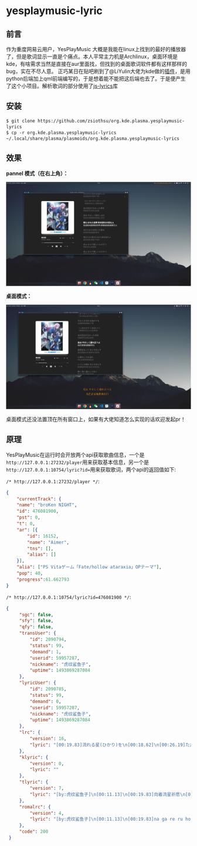 # yesplaymusic-lyric

## 前言
作为重度网易云用户，YesPlayMusic 大概是我能在linux上找到的最好的播放器了，但是歌词显示一直是个痛点。本人平常主力机是Archlinux，桌面环境是kde，有啥需求当然是直接在aur里面找，但找到的桌面歌词软件都有这样那样的bug，实在不尽人意。
正巧某日在贴吧刷到了@LiYulin大佬为kde做的[插件](https://github.com/LiYulin-s/org.kde.plasma.ypm-lyrics)，是用python后端加上qml前端编写的，于是想着能不能把这后端也去了。于是便产生了这个小项目。解析歌词的部分使用了[js-lyrics](https://github.com/frank-deng/js-lyrics)库

## 安装

```shell
$ git clone https://github.com/zsiothsu/org.kde.plasma.yesplaymusic-lyrics
$ cp -r org.kde.plasma.yesplaymusic-lyrics ~/.local/share/plasma/plasmoids/org.kde.plasma.yesplaymusic-lyrics
```

## 效果

**pannel 模式（在右上角）：**

![](img/pannel.jpg)

**桌面模式：**

![](img/desktop.jpg)

桌面模式还没法置顶在所有窗口上，如果有大佬知道怎么实现的话欢迎发起pr！

## 原理

YesPlayMusic在运行时会开放两个api获取歌曲信息，一个是`http://127.0.0.1:27232/player`用来获取基本信息，另一个是`http://127.0.0.1:10754/lyric?id=`用来获取歌词，两个api的返回值如下:

`/* http://127.0.0.1:27232/player */`:
```json
{
    "currentTrack": {
    "name": "broKen NIGHT",
    "id": 476081900,
    "pst": 0,
    "t": 0,
    "ar": [{
        "id": 16152,
        "name": "Aimer",
        "tns": [],
        "alias": []
    }],
    "alia": ["PS Vitaゲーム「Fate/hollow ataraxia」OPテーマ"],
    "pop": 40,
    "progress":61.662793
}
```

`/* http://127.0.0.1:10754/lyric?id=476081900 */`:
```json
{
     "sgc": false,
     "sfy": false,
     "qfy": false,
     "transUser": {
         "id": 2090794,
         "status": 99,
         "demand": 1,
         "userid": 59957287,
         "nickname": "虎纹鲨鱼子",
         "uptime": 1493869287084
     },
     "lyricUser": {
         "id": 2090785,
         "status": 99,
         "demand": 0,
         "userid": 59957287,
         "nickname": "虎纹鲨鱼子",
         "uptime": 1493869287084
     },
     "lrc": {
         "version": 16,
         "lyric": "[00:19.83]流れる星(ひかり)を\n[00:18.62]\n[00:26.19]ただ 重ねる指を\n"
     },
     "klyric": {
         "version": 0,
         "lyric": ""
     },
     "tlyric": {
         "version": 7,
         "lyric": "[by:虎纹鲨鱼子]\n[00:11.13]\n[00:19.83]向着流星祈愿\n[00:26.19]看，只要双手合十\n"
     },
     "romalrc": {
         "version": 4,
         "lyric": "[by:虎纹鲨鱼子]\n[00:11.13]\n[00:19.83]na ga re ru ho shi wo\n[00:26.19]ta da ka sa ne ru yu bi wo\n"
     },
     "code": 200
 }
```